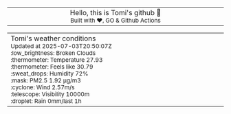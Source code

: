 
<div align="center">
<table>
<tbody>
<td align="center">
<img width="2000" height="0"><br>
Hello, this is Tomi's github 👋<br>
<sup>Built with ❤️, GO & Github Actions</sup><br>
<img width="2000" height="0">
</td>
</tbody>
</table>
</div>
<table>
<tbody>
<td align="left">
<img width="2000" height="0"><br>
Tomi's weather conditions<br>
<sup>Updated at 2025-07-03T20:50:07Z</sup><br>
<sup>:low_brightness: Broken Clouds</sup><br>
<sup>:thermometer: Temperature 27.93 </sup><br>
<sup>:thermometer: Feels like 30.79</sup><br>
<sup>:sweat_drops: Humidity 72%</sup><br>
<sup>:mask: PM2.5 1.92 μg/m3</sup><br>
<sup>:cyclone: Wind 2.57m/s </sup><br>
<sup>:telescope: Visibility 10000m </sup><br>
<sup>:droplet: Rain 0mm/last 1h </sup><br>
<img width="2000" height="0">
</td>
<td align="left">
<img width="2000" height="0"><br>
<br>
<img width="2000" height="0">
</td>
</tbody>
</table>
</div>
    